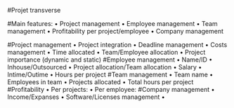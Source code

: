 #Projet transverse

#Main features:
•	Project management
•	Employee management
•	Team management
•	Profitability per project/employee
•	Company management

#Project management
•	Project integration
•	Deadline management
•	Costs management
•	Time allocated
•	Team/Employee allocation
•	Project importance (dynamic and static)
#Employee management
•	Name/ID
•	Inhouse/Outsourced
•	Project allocation/Team allocation
•	Salary
•	Intime/Outime
•	Hours per project
#Team management
•	Team name
•	Employees in team
•	Projects allocated
•	Total hours per project
#Profitability
•	Per projects: 
•	Per employee:
#Company management
•	Income/Expanses
•	Software/Licenses management
•	

